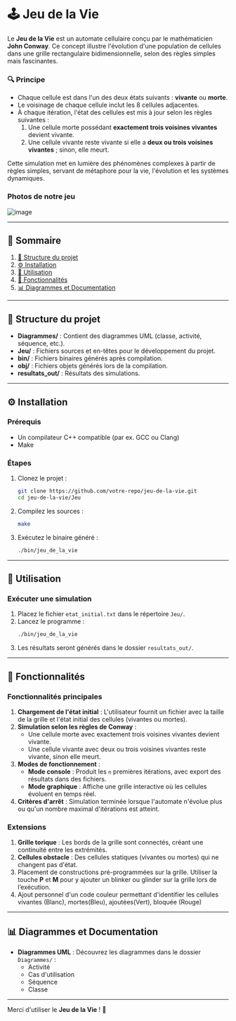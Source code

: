 # 🕹️ Jeu de la Vie

Le **Jeu de la Vie** est un automate cellulaire conçu par le mathématicien **John Conway**. Ce concept illustre l'évolution d'une population de cellules dans une grille rectangulaire bidimensionnelle, selon des règles simples mais fascinantes.

### 🔍 Principe
- Chaque cellule est dans l'un des deux états suivants : **vivante** ou **morte**.
- Le voisinage de chaque cellule inclut les 8 cellules adjacentes.
- À chaque itération, l'état des cellules est mis à jour selon les règles suivantes :
  1. Une cellule morte possédant **exactement trois voisines vivantes** devient vivante.
  2. Une cellule vivante reste vivante si elle a **deux ou trois voisines vivantes** ; sinon, elle meurt.

Cette simulation met en lumière des phénomènes complexes à partir de règles simples, servant de métaphore pour la vie, l'évolution et les systèmes dynamiques.



### Photos de notre jeu 


![image](https://github.com/user-attachments/assets/ee6ff9b1-a011-4027-9f54-aec07ecb242a)


---

## 🌟 Sommaire

1. [📂 Structure du projet](#-structure-du-projet)
2. [⚙️ Installation](#️-installation)
3. [🚀 Utilisation](#-utilisation)
4. [📜 Fonctionnalités](#-fonctionnalités)
5. [📊 Diagrammes et Documentation](#-diagrammes-et-documentation)

---

## 📂 Structure du projet

- **Diagrammes/** : Contient des diagrammes UML (classe, activité, séquence, etc.).
- **Jeu/** : Fichiers sources et en-têtes pour le développement du projet.
- **bin/** : Fichiers binaires générés après compilation.
- **obj/** : Fichiers objets générés lors de la compilation.
- **resultats_out/** : Résultats des simulations.

---

## ⚙️ Installation

### Prérequis
- Un compilateur C++ compatible (par ex. GCC ou Clang)
- Make 

### Étapes
1. Clonez le projet :
   ```bash
   git clone https://github.com/votre-repo/jeu-de-la-vie.git
   cd jeu-de-la-vie/Jeu
   ```
2. Compilez les sources :
   ```bash
   make
   ```
3. Exécutez le binaire généré :
   ```bash
   ./bin/jeu_de_la_vie
   ```

---

## 🚀 Utilisation

### Exécuter une simulation
1. Placez le fichier `etat_initial.txt` dans le répertoire `Jeu/`.
2. Lancez le programme :
   ```bash
   ./bin/jeu_de_la_vie
   ```
3. Les résultats seront générés dans le dossier `resultats_out/`.

---

## 📜 Fonctionnalités

### Fonctionnalités principales
1. **Chargement de l'état initial** : L'utilisateur fournit un fichier avec la taille de la grille et l'état initial des cellules (vivantes ou mortes).
2. **Simulation selon les règles de Conway** :
   - Une cellule morte avec exactement trois voisines vivantes devient vivante.
   - Une cellule vivante avec deux ou trois voisines vivantes reste vivante, sinon elle meurt.
3. **Modes de fonctionnement** :
   - **Mode console** : Produit les `n` premières itérations, avec export des résultats dans des fichiers.
   - **Mode graphique** : Affiche une grille interactive où les cellules évoluent en temps réel.
4. **Critères d'arrêt** : Simulation terminée lorsque l'automate n'évolue plus ou qu'un nombre maximal d'itérations est atteint.

### Extensions 
1. **Grille torique** : Les bords de la grille sont connectés, créant une continuité entre les extrémités.
2. **Cellules obstacle** : Des cellules statiques (vivantes ou mortes) qui ne changent pas d'état.
3. Placement de constructions pré-programmées sur la grille. Utiliser la touche **P** et **M** pour y ajouter un blinker ou glinder sur la grille lors de l’exécution.
4. Ajout personnel d'un code couleur permettant d'identifier les cellules vivantes (Blanc), mortes(Bleu), ajoutées(Vert), bloquée (Rouge)

---

## 📊 Diagrammes et Documentation

- **Diagrammes UML** : Découvrez les diagrammes dans le dossier `Diagrammes/` :
  - Activité
  - Cas d'utilisation
  - Séquence
  - Classe

---

Merci d'utiliser le **Jeu de la Vie** ! 🌟
